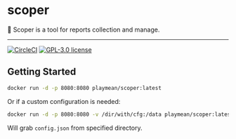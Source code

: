 # scoper

🎯 Scoper is a tool for reports collection and manage.

---

[![CircleCI](https://circleci.com/gh/playmean/scoper.svg?style=shield)](https://circleci.com/gh/playmean/scoper) [![GPL-3.0 license](https://img.shields.io/github/license/playmean/scoper.svg)](https://github.com/playmean/scoper/blob/master/LICENSE)

## Getting Started

```bash
docker run -d -p 8080:8080 playmean/scoper:latest
```

Or if a custom configuration is needed:

```bash
docker run -d -p 8080:8080 -v /dir/with/cfg:/data playmean/scoper:latest
```

Will grab `config.json` from specified directory.
